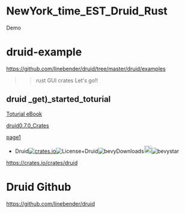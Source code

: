 # NewYork_time_EST_Druid_Rust

Demo



# druid-example

https://github.com/linebender/druid/tree/master/druid/examples

> > rust GUI crates
> > Let's go!!

## druid \_get)\_started_toturial

[Toturial eBook](https://linebender.org/druid/01_overview.html)

[druid0.7.0_Crates](https://crates.io/crates/druid)


[page1](https://github.com/YoungHaKim7/druid-example/issues/1)

- Druid[![crates.io](https://img.shields.io/crates/v/druid.svg)](https://crates.io/crates/druid)![License+Druid](https://img.shields.io/badge/license-MIT%2FApache-blue.svg)![bevyDownloads](https://img.shields.io/crates/d/druid.svg)<a href="https://github.com/linebender/druid"><img alt="githubicon" width="20px" src="https://user-images.githubusercontent.com/67513038/218287708-001511d7-1cce-42d3-92d2-4a61193b38f0.png" /></a>![bevystar](https://img.shields.io/github/stars/linebender/druid.svg)

https://crates.io/crates/druid

# Druid Github

https://github.com/linebender/druid

